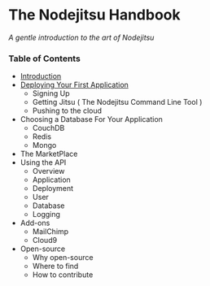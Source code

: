 # The Nodejitsu Handbook

*A gentle introduction to the art of Nodejitsu*

### Table of Contents

- [Introduction]()
- [Deploying Your First Application](2_Deploying_Your_First_Application.md)
   - Signing Up
   - Getting Jitsu ( The Nodejitsu Command Line Tool )
   - Pushing to the cloud
- Choosing a Database For Your Application
    - CouchDB
    - Redis
    - Mongo
- The MarketPlace
- Using the API
    - Overview
    - Application
    - Deployment
    - User
    - Database
    - Logging
- Add-ons
    - MailChimp
    - Cloud9
- Open-source
    - Why open-source
    - Where to find
    - How to contribute


